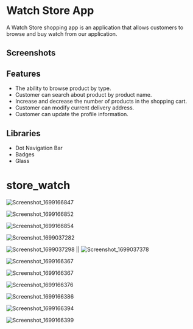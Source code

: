 # Watch Store App
A Watch Store shopping app is an application that allows customers to browse and buy watch from our application.



## Screenshots
## Features
- The ability to browse product by type.
- Customer can search about product by product name.
- Increase and decrease the number of products in the shopping cart.
- Customer can modify current delivery address.
- Customer can update the profile information.
## Libraries
- Dot Navigation Bar
- Badges
- Glass

# store_watch

![Screenshot_1699166847](https://github.com/mahm-8/Project-4/assets/141933812/10dc6ed0-8e1f-42e2-bf2e-3ca3cc8699f4)

![Screenshot_1699166852](https://github.com/mahm-8/Project-4/assets/141933812/4dd273a0-0a12-41b4-8688-3159fc40a5bc)

![Screenshot_1699166854](https://github.com/mahm-8/Project-4/assets/141933812/fa421fc9-9685-42c6-92e8-973e36b23026)

![Screenshot_1699037282](https://github.com/mahm-8/Project-4/assets/141933812/583c4200-37a9-4c4c-b32f-22b140a59ccd)

![Screenshot_1699037298](https://github.com/mahm-8/Project-4/assets/141933812/3be6725e-b698-4a7f-be06-c00bd5a2d8e8)
||
![Screenshot_1699037378](https://github.com/mahm-8/Project-4/assets/141933812/b44c2826-6b4e-4054-931c-9729b4876d7b)

![Screenshot_1699166367](https://github.com/mahm-8/Project-4/assets/141933812/3cf700f2-d50d-4e3b-9af7-7a8ac5a6fbd7)


![Screenshot_1699166367](https://github.com/mahm-8/Project-4/assets/141933812/4136ea69-c1d3-46f7-80cf-d80e7cdd423b)

![Screenshot_1699166376](https://github.com/mahm-8/Project-4/assets/141933812/a3722c39-dc88-43b2-8306-4546561dc4cc)

![Screenshot_1699166386](https://github.com/mahm-8/Project-4/assets/141933812/2cc5f9ce-b497-47a1-b49d-3066aa9895eb)

![Screenshot_1699166394](https://github.com/mahm-8/Project-4/assets/141933812/c4f061de-2b0d-4f03-bb18-b93c08d1c748)


![Screenshot_1699166399](https://github.com/mahm-8/Project-4/assets/141933812/27412c2d-b81c-4e31-ac01-badcc7876842)





